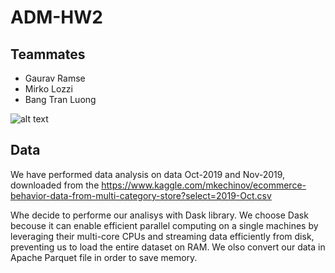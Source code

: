 # ADM-HW2

## Teammates
* Gaurav Ramse
* Mirko Lozzi 
* Bang Tran Luong

![alt text](https://camo.githubusercontent.com/52d83042699755a6287b8aa0e5ada1567fdc4bb890b7dcdf27d4eaaa664546a7/68747470733a2f2f7777772e6e65787472652e69742f77702d636f6e74656e742f75706c6f6164732f323032302f30392f452d636f6d6d657263652d7765622d646576656c6f706d656e742e706e67)

## Data 
We have performed data analysis on data Oct-2019 and Nov-2019, downloaded from the https://www.kaggle.com/mkechinov/ecommerce-behavior-data-from-multi-category-store?select=2019-Oct.csv

Whe decide to performe our analisys with Dask library. We choose Dask becouse it can enable efficient parallel computing on a single machines by leveraging their multi-core CPUs and streaming data efficiently from disk, preventing us to load the entire dataset on RAM. We olso convert our data in Apache Parquet file in order to save memory.

<!--
#### Why we have use Dask
* Dask helps to load huge amount of data in RAM (like lazy loading).
* Eneable parallel computing on a single machine

-->
<!--
#### Folder structure
      We have created main.ipynb file where you can find code to solve research question

-->
